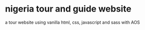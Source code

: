 # nigeria tour and guide website
 a tour website using vanilla html, css, javascript and sass with AOS
